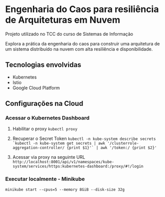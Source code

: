 # Engenharia do Caos para resiliência de Arquiteturas em Nuvem

Projeto utilizado no TCC do curso de Sistemas de Informação

Explora a prática da engenharia do caos para construir uma arquitetura de um sistema distribuído na nuvem com alta resiliência e disponibilidade.

## Tecnologias envolvidas

 - Kubernetes
 - Istio
 - Google Cloud Platform

## Configurações na Cloud

### Acessar o Kubernetes Dashboard

1. Habilitar o proxy
`kubectl proxy`

2. Recuperar o Secret Token
``kubectl -n kube-system describe secrets    `kubectl -n kube-system get secrets | awk '/clusterrole-aggregation-controller/ {print $1}'` | awk '/token:/ {print $2}'``

3. Acessar via proxy na seguinte URL
`http://localhost:8001/api/v1/namespaces/kube-system/services/https:kubernetes-dashboard:/proxy/#!/login`  

### Executar localmente - Minikube

 `minikube start --cpus=5 --memory 8GiB --disk-size 32g`

